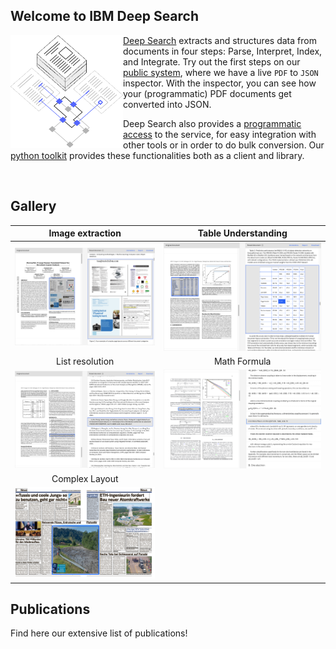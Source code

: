 ## Welcome to IBM Deep Search

<img align="left" width="180" height="180" src="profile/images/workspace.svg">

<a href=https://ds4sd.github.io/>Deep Search</a> extracts and structures data from documents in four steps: Parse, Interpret, Index, and Integrate. Try out the first steps on our <a href="https://deepsearch-experience.res.ibm.com/">public system</a>, where we have a live `PDF` to `JSON` inspector. With the inspector, you can see how your (programmatic) PDF documents get converted into JSON.

Deep Search also provides a <a href="https://ds4sd.github.io/deepsearch-toolkit/">programmatic access</a> to the service, for easy integration with other tools or in order to do bulk conversion. Our <a href=https://github.com/DS4SD/deepsearch-toolkit> python toolkit</a> provides these functionalities both as a client and library.  

<br>

## Gallery

|Image extraction|Table Understanding|
|:-:|:-:|
|![image](profile/images/inspector-image.png)|![table](profile/images/inspector-table.png)|
|List resolution| Math Formula |
|![list](profile/images/inspector-list.png)|![math](profile/images/inspector-math.png)|
|Complex Layout|
|![complex](profile/images/inspector-complex.png)|

## Publications

Find here our extensive list of publications!
